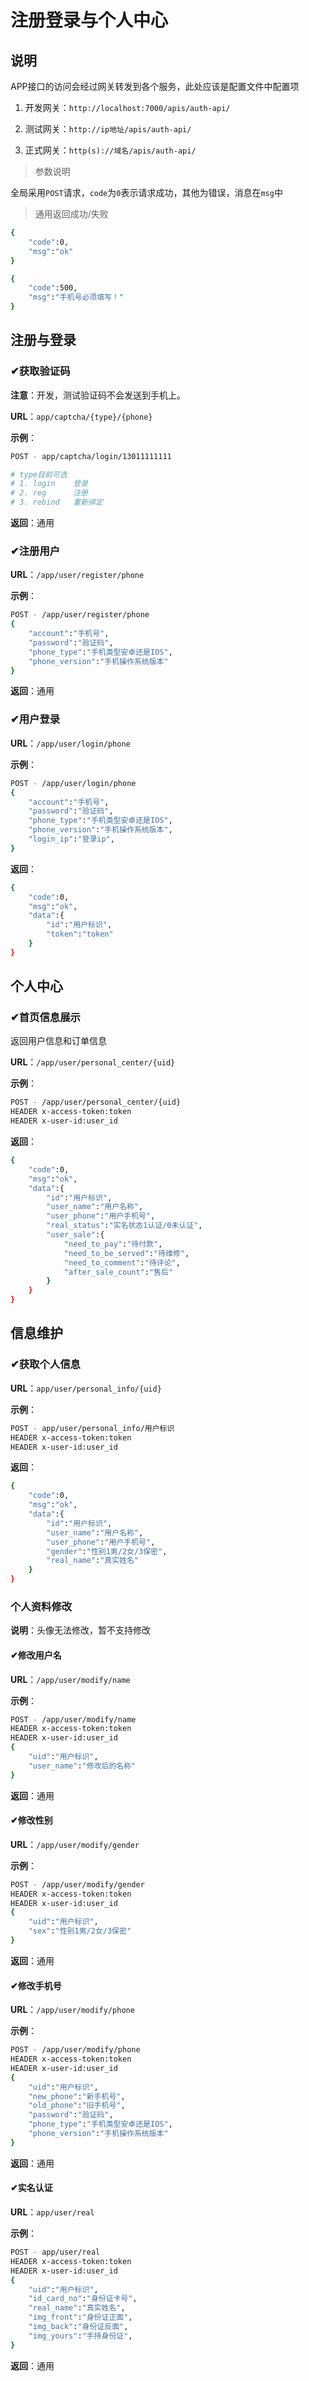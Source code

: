 # 注册登录与个人中心

## 说明

APP接口的访问会经过网关转发到各个服务，此处应该是配置文件中配置项

1. 开发网关：`http://localhost:7000/apis/auth-api/`

2. 测试网关：`http://ip地址/apis/auth-api/`

3. 正式网关：`http(s)://域名/apis/auth-api/`

> 参数说明

全局采用`POST`请求，`code`为`0`表示请求成功，其他为错误，消息在`msg`中

> 通用返回成功/失败

```bash
{
	"code":0,
	"msg":"ok"
}

{
	"code":500,
	"msg":"手机号必须填写！"
}
```

## 注册与登录

### ✔获取验证码

**注意**：开发，测试验证码不会发送到手机上。

**URL**：`app/captcha/{type}/{phone}`

**示例**：

```bash
POST - app/captcha/login/13011111111

# type目前可选
# 1. login    登录
# 2. reg      注册
# 3. rebind   重新绑定
```

**返回**：通用

### ✔注册用户

**URL**：`/app/user/register/phone`

**示例**：

```bash
POST - /app/user/register/phone
{
	"account":"手机号",
	"password":"验证码",
	"phone_type":"手机类型安卓还是IOS",
	"phone_version":"手机操作系统版本"
}
```

**返回**：通用

### ✔用户登录

**URL**：`/app/user/login/phone`

**示例**：

```bash
POST - /app/user/login/phone
{
	"account":"手机号",
	"password":"验证码",
	"phone_type":"手机类型安卓还是IOS",
	"phone_version":"手机操作系统版本",
	"login_ip":"登录ip",
}
```

**返回**：

```bash
{
	"code":0,
	"msg":"ok",
	"data":{
		"id":"用户标识",
		"token":"token"
	}
}
```

## 个人中心

### ✔首页信息展示

返回用户信息和订单信息

**URL**：`/app/user/personal_center/{uid}`

**示例**：

```bash
POST - /app/user/personal_center/{uid}
HEADER x-access-token:token
HEADER x-user-id:user_id
```

**返回**：

```bash
{
	"code":0,
	"msg":"ok",
	"data":{
		"id":"用户标识",
		"user_name":"用户名称",
		"user_phone":"用户手机号",
		"real_status":"实名状态1认证/0未认证",
		"user_sale":{
			"need_to_pay":"待付款",
			"need_to_be_served":"待维修",
			"need_to_comment":"待评论",
			"after_sale_count":"售后"
		}
	}
}
```

## 信息维护

### ✔获取个人信息

**URL**：`app/user/personal_info/{uid}`

**示例**：

```bash
POST - app/user/personal_info/用户标识
HEADER x-access-token:token
HEADER x-user-id:user_id
```

**返回**：

```bash
{
	"code":0,
	"msg":"ok",
	"data":{
		"id":"用户标识",
		"user_name":"用户名称",
		"user_phone":"用户手机号",
		"gender":"性别1男/2女/3保密",
		"real_name":"真实姓名"
	}
}
```

### 个人资料修改

**说明**：头像无法修改，暂不支持修改

#### ✔修改用户名

**URL**：`/app/user/modify/name`

**示例**：

```bash
POST - /app/user/modify/name
HEADER x-access-token:token
HEADER x-user-id:user_id
{
	"uid":"用户标识",
	"user_name":"修改后的名称"
}
```

**返回**：通用

#### ✔修改性别

**URL**：`/app/user/modify/gender`

**示例**：

```bash
POST - /app/user/modify/gender
HEADER x-access-token:token
HEADER x-user-id:user_id
{
	"uid":"用户标识",
	"sex":"性别1男/2女/3保密"
}
```

**返回**：通用

#### ✔修改手机号

**URL**：`/app/user/modify/phone`

**示例**：

```bash
POST - /app/user/modify/phone
HEADER x-access-token:token
HEADER x-user-id:user_id
{
	"uid":"用户标识",
	"new_phone":"新手机号",
	"old_phone":"旧手机号",
	"password":"验证码",
	"phone_type":"手机类型安卓还是IOS",
	"phone_version":"手机操作系统版本"
}
```

**返回**：通用

#### ✔实名认证

**URL**：`app/user/real`

**示例**：

```bash
POST - app/user/real
HEADER x-access-token:token
HEADER x-user-id:user_id
{
	"uid":"用户标识",
	"id_card_no":"身份证卡号",
	"real_name":"真实姓名",
	"img_front":"身份证正面",
	"img_back":"身份证反面",
	"img_yours":"手持身份证",
}
```

**返回**：通用
